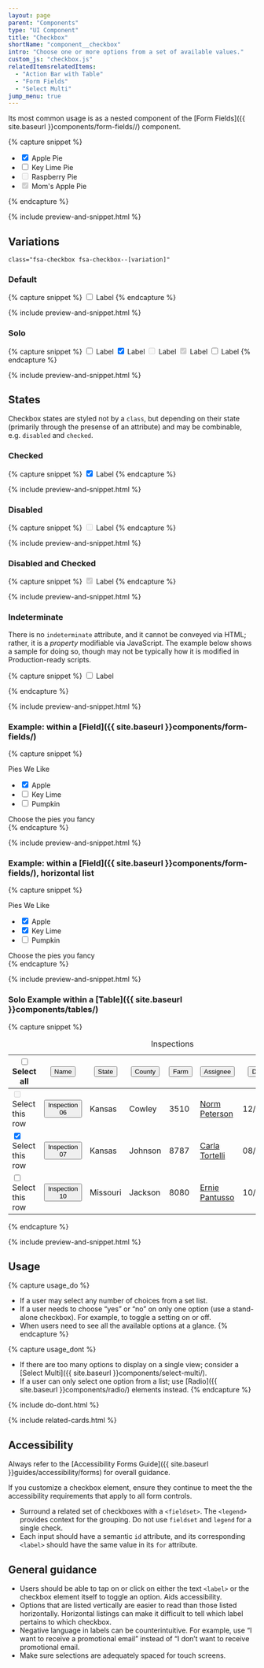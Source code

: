 ```yaml
---
layout: page
parent: "Components"
type: "UI Component"
title: "Checkbox"
shortName: "component__checkbox"
intro: "Choose one or more options from a set of available values."
custom_js: "checkbox.js"
relatedItemsrelatedItems:
  - "Action Bar with Table"
  - "Form Fields"
  - "Select Multi"
jump_menu: true
---
```


Its most common usage is as a nested component of the [Form Fields]({{ site.baseurl }}components/form-fields//) component.

{% capture snippet %}
<ul class="fsa-form-list" aria-label="Example display of the 4 checkbox states">
  <li>
    <span>
      <input class="fsa-checkbox" id="apple-pie" type="checkbox" name="pies" value="apple-pie" checked="">
      <label for="apple-pie">Apple Pie</label>
    </span>
  </li>
  <li>
    <span>
      <input class="fsa-checkbox" id="key-lime-pie" type="checkbox" name="pies" value="key-lime-pie">
      <label for="key-lime-pie">Key Lime Pie</label>
    </span>
  </li>
  <li>
    <span>
      <input class="fsa-checkbox" id="raspberry-pie" type="checkbox" name="pies" disabled="">
      <label for="raspberry-pie">Raspberry Pie</label>
    </span>
  </li>
  <li>
    <span>
      <input class="fsa-checkbox" id="moms-apple-pie" type="checkbox" name="pies" value="moms-apple-pie" checked="checked" disabled="disabled">
      <label for="moms-apple-pie">Mom's Apple Pie</label>
    </span>
  </li>
</ul>
{% endcapture %}

{% include preview-and-snippet.html %}

## Variations

`class="fsa-checkbox fsa-checkbox--[variation]"`

### Default

{% capture snippet %}
<span>
  <input class="fsa-checkbox" id="lorem-9683783" type="checkbox" name="lorem-9683783" value="lorem-9683783">
  <label for="lorem-9683783">Label</label>
</span>
{% endcapture %}

{% include preview-and-snippet.html %}

### Solo

{% capture snippet %}
<span>
  <input class="fsa-checkbox fsa-checkbox--solo" id="solo-example__01" type="checkbox" name="solo-example__01" value="solo-example__01">
  <label for="solo-example__01"><span class="fsa-sr-only">Label</span></label>
</span>
<span>
  <input class="fsa-checkbox fsa-checkbox--solo" id="solo-example__02" type="checkbox" name="solo-example__02" value="solo-example__02" checked="">
  <label for="solo-example__02"><span class="fsa-sr-only">Label</span></label>
</span>
<span>
  <input class="fsa-checkbox fsa-checkbox--solo" id="solo-example__03" type="checkbox" name="solo-example__03" value="solo-example__03" disabled="">
  <label for="solo-example__03"><span class="fsa-sr-only">Label</span></label>
</span>
<span>
  <input class="fsa-checkbox fsa-checkbox--solo" id="solo-example__04" type="checkbox" name="solo-example__04" value="solo-example__04" disabled="" checked>
  <label for="solo-example__04"><span class="fsa-sr-only">Label</span></label>
</span>
<span>
  <input class="fsa-checkbox fsa-checkbox--solo" id="solo-example__05" type="checkbox" name="solo-example__05" value="solo-example__05">
  <label for="solo-example__05"><span class="fsa-sr-only">Label</span></label>
</span>
{% endcapture %}

{% include preview-and-snippet.html %}
<script>
  document.getElementById("solo-example__05").indeterminate = true;
</script>

## States

Checkbox states are styled not by a `class`, but depending on their state (primarily through the presense of an attribute) and may be combinable, e.g. `disabled` and `checked`.

### Checked

{% capture snippet %}
<span>
  <input class="fsa-checkbox" checked="checked" id="lorem-857" type="checkbox" name="lorem-857" value="lorem-857">
  <label for="lorem-857">Label</label>
</span>
{% endcapture %}

{% include preview-and-snippet.html %}

### Disabled

{% capture snippet %}
<span>
  <input class="fsa-checkbox" disabled="disabled" id="lorem-978" type="checkbox" name="lorem-978" value="lorem-978">
  <label for="lorem-978">Label</label>
</span>
{% endcapture %}

{% include preview-and-snippet.html %}

### Disabled and Checked

{% capture snippet %}
<span>
  <input class="fsa-checkbox" disabled="disabled" checked="checked" id="lorem-935200" type="checkbox" name="lorem-935200" value="lorem-935200">
  <label for="lorem-935200">Label</label>
</span>
{% endcapture %}

{% include preview-and-snippet.html %}

### Indeterminate

There is no `indeterminate` attribute, and it cannot be conveyed via HTML; rather, it is a *property* modifiable via JavaScript. The example below shows a sample for doing so, though may not be typically how it is modified in Production-ready scripts.

{% capture snippet %}
<span>
  <input class="fsa-checkbox" id="checkbox-indeterminate-example" type="checkbox" name="checkbox-indeterminate-example" value="checkbox-indeterminate-example">
  <label for="checkbox-indeterminate-example">Label</label>
</span>
<script>
  document.getElementById("checkbox-indeterminate-example").indeterminate = true;
</script>
{% endcapture %}

{% include preview-and-snippet.html %}

### Example: within a [Field]({{ site.baseurl }}components/form-fields/)

{% capture snippet %}
<div class="fsa-field">
  <label class="fsa-field__label" id="unique-id-lorem--1234">Pies We Like</label>
  <ul class="fsa-form-list" aria-describedby="unique-id-lorem--help--1234" aria-labelledby="unique-id-lorem--1234">
    <li>
      <span>
        <input class="fsa-checkbox" id="apple" type="checkbox" name="pie" checked="">
        <label for="apple">Apple</label>
      </span>
    </li>
    <li>
      <span>
        <input class="fsa-checkbox" id="key-lime" type="checkbox" name="pie">
        <label for="key-lime">Key Lime</label>
      </span>
    </li>
    <li>
      <span>
        <input class="fsa-checkbox" id="pumpkin" type="checkbox" name="pie">
        <label for="pumpkin">Pumpkin</label>
      </span>
    </li>
  </ul>
  <span class="fsa-field__help" id="unique-id-lorem--help--1234">Choose the pies you fancy</span>
</div>
{% endcapture %}

{% include preview-and-snippet.html %}

### Example: within a [Field]({{ site.baseurl }}components/form-fields/), horizontal list

{% capture snippet %}
<div class="fsa-field fsa-field--block">
  <label class="fsa-field__label" id="unique-id-lorem--7894">Pies We Like</label>
  <ul class="fsa-level" aria-describedby="unique-id-lorem--help--7894" aria-labelledby="unique-id-lorem--7894">
    <li>
      <span>
        <input class="fsa-checkbox" id="apple--7894" type="checkbox" name="apple--7894" checked="">
        <label for="apple">Apple</label>
      </span>
    </li>
    <li>
      <span>
        <input class="fsa-checkbox" id="key-lime--7894" type="checkbox" name="key-lime--7894" checked="">
        <label for="key-lime">Key Lime</label>
      </span>
    </li>
    <li>
      <span>
        <input class="fsa-checkbox" id="pumpkin--7894" type="checkbox" name="pumpkin--7894">
        <label for="pumpkin">Pumpkin</label>
      </span>
    </li>
  </ul>
  <span class="fsa-field__help" id="unique-id-lorem--help--7894">Choose the pies you fancy</span>
</div>
{% endcapture %}

{% include preview-and-snippet.html %}

### Solo Example within a [Table]({{ site.baseurl }}components/tables/)

{% capture snippet %}
<table class="fsa-table fsa-table--borderless fsa-table--responsive fsa-table--responsive-horizontal">
  <caption class="sr-only">Inspections</caption>
  <thead>
    <tr>
      <th class="fsa-table__th--sticky fsa-table__th--select">
        <span>
          <input class="fsa-checkbox fsa-checkbox--solo" data-behavior="select-table-all" id="inpections__select-all" type="checkbox" name="inpections__select-all" value="Select all">
          <label for="inpections__select-all" title="Select all"><span class="sr-only">Select all</span></label>
        </span>
      </th>
      <th class="fsa-table__th--sticky" aria-sort="ascending">
        <button type="button" class="fsa-table__sort fsa-table__sort--ascending">Name</button>
      </th>
      <th class="fsa-table__th--sticky">
        <button type="button" class="fsa-table__sort">State</button>
      </th>
      <th class="fsa-table__th--sticky">
        <button type="button" class="fsa-table__sort">County</button>
      </th>
      <th class="fsa-table__th--sticky">
        <button type="button" class="fsa-table__sort">Farm</button>
      </th>
      <th class="fsa-table__th--sticky">
        <button type="button" class="fsa-table__sort">Assignee</button>
      </th>
      <th class="fsa-table__th--sticky">
        <button type="button" class="fsa-table__sort">Due Date</button>
      </th>
      <th class="fsa-table__th--sticky">
        <button type="button" class="fsa-table__sort">Status</button>
      </th>
    </tr>
  </thead>
  <tbody>
    <tr>
      <td aria-label="Select">
        <span>
          <input disabled="disabled" class="fsa-checkbox fsa-checkbox--solo" id="inpections__select-inspection--06" type="checkbox" name="inpections__select-inspection--06" value="06">
          <label for="inpections__select-inspection--06"><span class="sr-only">Select this row</span></label>
        </span>
      </td>
      <td aria-label="Inspection Number">
        <strong>
          <button type="button" class="fsa-btn fsa-btn--flat">Inspection 06</button>
        </strong>
      </td>
      <td aria-label="State">Kansas</td>
      <td aria-label="County">Cowley</td>
      <td aria-label="Farm Number">3510</td>
      <td aria-label="Assigned to"><a href="link.html">Norm Peterson</a></td>
      <td aria-label="Due Date">
        <time datetime="2018-12-11">12/11/2018</time>
      </td>
      <td aria-label="Status">
        <div><span class="fsa-label fsa-label--success">Complete</span></div>
      </td>
    </tr>
    <tr class="fsa-table__row--selected">
      <td aria-label="Select">
        <span>
          <input class="fsa-checkbox fsa-checkbox--solo" data-behavior="select-table-row" id="inpections__select-inspection--07" type="checkbox" name="inpections__select-inspection--07" value="07" checked>
          <label for="inpections__select-inspection--07"><span class="sr-only">Select this row</span></label>
        </span>
      </td>
      <td aria-label="Inspection Number">
        <strong>
          <button type="button" class="fsa-btn fsa-btn--flat">Inspection 07</button>
        </strong>
      </td>
      <td aria-label="State">Kansas</td>
      <td aria-label="County">Johnson</td>
      <td aria-label="Farm Number">8787</td>
      <td aria-label="Assigned to"><a href="link.html">Carla Tortelli</a></td>
      <td aria-label="Due Date">
        <time datetime="2018-08-05">08/05/2018</time>
      </td>
      <td aria-label="Status">
        <div><span class="fsa-label fsa-label--neutral">Assigned</span></div>
      </td>
    </tr>
    <tr>
      <td aria-label="Select">
        <span>
          <input class="fsa-checkbox fsa-checkbox--solo" data-behavior="select-table-row" id="inpections__select-inspection--10" type="checkbox" name="inpections__select-inspection--10" value="10">
          <label for="inpections__select-inspection--10"><span class="sr-only">Select this row</span></label>
        </span>
      </td>
      <td aria-label="Inspection Number">
        <strong>
          <button type="button" class="fsa-btn fsa-btn--flat">Inspection 10</button>
        </strong>
      </td>
      <td aria-label="State">Missouri</td>
      <td aria-label="County">Jackson</td>
      <td aria-label="Farm Number">8080</td>
      <td aria-label="Assigned to"><a href="link.html">Ernie Pantusso</a></td>
      <td aria-label="Due Date">
        <time datetime="2018-10-01">10/01/2018</time>
      </td>
      <td aria-label="Status">
        <div><span class="fsa-label fsa-label--alert">Rejected</span></div>
      </td>
    </tr>
  </tbody>
</table>
<script>
  var checkboxIndeterminateExampleTable = document.getElementById("inpections__select-all");
  checkboxIndeterminateExampleTable.indeterminate = true;
</script>
{% endcapture %}

{% include preview-and-snippet.html %}

## Usage

{% capture usage_do %}
* If a user may select any number of choices from a set list.
* If a user needs to choose “yes” or “no” on only one option (use a stand-alone checkbox). For example, to toggle a setting on or off.
* When users need to see all the available options at a glance.
{% endcapture %}

{% capture usage_dont %}
* If there are too many options to display on a single view; consider a [Select Multi]({{ site.baseurl }}components/select-multi/).
* If a user can only select one option from a list; use [Radio]({{ site.baseurl }}components/radio/) elements instead.
{% endcapture %}

{% include do-dont.html %}

{% include related-cards.html %}

## Accessibility

Always refer to the [Accessibility Forms Guide]({{ site.baseurl }}guides/accessibility/forms) for overall guidance.

If you customize a checkbox element, ensure they continue to meet the the accessibility requirements that apply to all form controls.

* Surround a related set of checkboxes with a `<fieldset>`. The `<legend>` provides context for the grouping. Do not use `fieldset` and `legend` for a single check.
* Each input should have a semantic `id` attribute, and its corresponding `<label>` should have the same value in its `for` attribute.

## General guidance

* Users should be able to tap on or click on either the text `<label>` or the checkbox element itself to toggle an option. Aids accessibility.
* Options that are listed vertically are easier to read than those listed horizontally. Horizontal listings can make it difficult to tell which label pertains to which checkbox.
* Negative language in labels can be counterintuitive. For example, use “I want to receive a promotional email” instead of “I don’t want to receive promotional email.
* Make sure selections are adequately spaced for touch screens.

